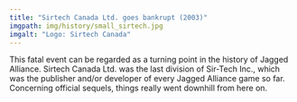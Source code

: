 ```yaml
---
title: "Sirtech Canada Ltd. goes bankrupt (2003)"
imgpath: img/history/small_sirtech.jpg
imgalt: "Logo: Sirtech Canada"
---
```


This fatal event can be regarded as a turning point in the history of Jagged Alliance.
Sirtech Canada Ltd. was the last division of Sir-Tech Inc., which was the publisher and/or developer of every Jagged Alliance game so far. Concerning official sequels, things really went downhill from here on.
